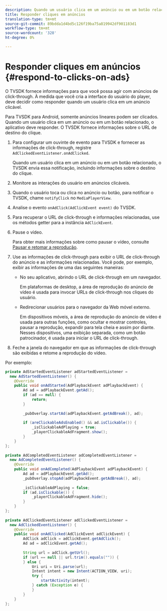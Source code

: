 ```yaml
---
description: Quando um usuário clica em um anúncio ou em um botão relacionado, o aplicativo deve responder. O TVSDK fornece informações sobre o URL de destino do clique.
title: Responder cliques em anúncios
translation-type: tm+mt
source-git-commit: 89bdda1d4bd5c126f19ba75a819942df901183d1
workflow-type: tm+mt
source-wordcount: '328'
ht-degree: 0%

---
```



# Responder cliques em anúncios {#respond-to-clicks-on-ads}

O TVSDK fornece informações para que você possa agir com anúncios de click-through. À medida que você cria a interface do usuário do player, deve decidir como responder quando um usuário clica em um anúncio clicável.

Para TVSDK para Android, somente anúncios lineares podem ser clicados.
Quando um usuário clica em um anúncio ou em um botão relacionado, o aplicativo deve responder. O TVSDK fornece informações sobre o URL de destino do clique.

1. Para configurar um ouvinte de evento para TVSDK e fornecer as informações de click-through, registre `AdClickedEventListener.onAdClicked`.

   Quando um usuário clica em um anúncio ou em um botão relacionado, o TVSDK envia essa notificação, incluindo informações sobre o destino do clique.
1. Monitore as interações do usuário em anúncios clicáveis.
1. Quando o usuário toca ou clica no anúncio ou botão, para notificar o TVSDK, chame `notifyClick` no `MediaPlayerView`.
1. Analise o evento `onAdClick(AdClickEvent event)` do TVSDK.
1. Para recuperar o URL de click-through e informações relacionadas, use os métodos getter para a instância `AdClickEvent`.
1. Pause o vídeo.

   Para obter mais informações sobre como pausar o vídeo, consulte [Pausar e retomar a reprodução](../../ad-insertion/clickable-ads/android-3x-pausing-resuming-playback.md).
1. Use as informações de click-through para exibir o URL de click-through do anúncio e as informações relacionadas. Você pode, por exemplo, exibir as informações de uma das seguintes maneiras:

   * No seu aplicativo, abrindo o URL de click-through em um navegador.

      Em plataformas de desktop, a área de reprodução do anúncio de vídeo é usada para invocar URLs de click-through nos cliques do usuário.
   * Redirecionar usuários para o navegador da Web móvel externo.

      Em dispositivos móveis, a área de reprodução do anúncio de vídeo é usada para outras funções, como ocultar e mostrar controles, pausar a reprodução, expandir para tela cheia e assim por diante. Nesses dispositivos, uma exibição separada, como um botão patrocinador, é usada para iniciar o URL de click-through.

1. Feche a janela do navegador em que as informações de click-through são exibidas e retome a reprodução do vídeo.

<!--<a id="example_2D93228E510D438C8AB5559897817A47"></a>-->

Por exemplo:

```java
private AdStartedEventListener adStartedEventListener =  
  new AdStartedEventListener() { 
    @Override 
    public void onAdStarted(AdPlaybackEvent adPlaybackEvent) { 
        Ad ad = adPlaybackEvent.getAd(); 
        if (ad == null) { 
            return; 
        } 
 
        _pubOverlay.startAd(adPlaybackEvent.getAdBreak(), ad); 
 
        if (areClickableAdsEnabled() && ad.isClickable()) { 
            _isClickableAdPlaying = true; 
            _playerClickableAdFragment.show(); 
        } 
    } 
}; 
 
private AdCompletedEventListener adCompletedEventListener =  
  new AdCompletedEventListener() { 
    @Override 
    public void onAdCompleted(AdPlaybackEvent adPlaybackEvent) { 
        Ad ad = adPlaybackEvent.getAd(); 
        _pubOverlay.stopAd(adPlaybackEvent.getAdBreak(), ad); 
 
        _isClickableAdPlaying = false; 
        if (ad.isClickable()) { 
            _playerClickableAdFragment.hide(); 
        } 
    } 
}; 
 
private AdClickedEventListener adClickedEventListener =  
  new AdClickedEventListener() { 
    @Override 
    public void onAdClicked(AdClickEvent adClickEvent) { 
        AdClick adClick = adClickEvent.getAdClick(); 
        Ad ad = adClickEvent.getAd(); 
 
        String url = adClick.getUrl(); 
        if (url == null || url.trim().equals("")) { 
        } else { 
            Uri uri = Uri.parse(url); 
            Intent intent = new Intent(ACTION_VIEW, uri); 
            try { 
                startActivity(intent); 
            } catch (Exception e) { 
            } 
        } 
    } 
}; 
```
